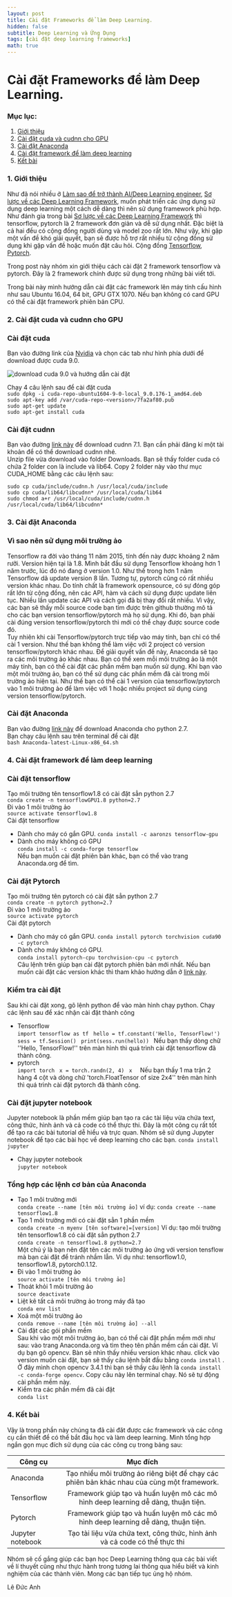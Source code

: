 ```yaml
---
layout: post
title: Cài đặt Frameworks để làm Deep Learning.
hidden: false
subtitle: Deep Learning và Ứng Dụng
tags: [cài đặt deep learning frameworks]
math: true
---
```



# Cài đặt Frameworks để làm Deep Learning.
### Mục lục:
1. [Giới thiệu](#intro)
2. [Cài đặt cuda và cudnn cho GPU ](#gpu )
3. [Cài đặt Anaconda](#anaconda)
4. [ Cài đặt framework để làm deep learning](#framework)
4. [Kết bài](#conclusion)


### 1. Giới thiệu <a name="intro"></a>
Như đã nói nhiều ở [Làm sao để trở thành AI/Deep Learning engineer](https://www.facebook.com/permalink.php?story_fbid=212067389390163&id=204704190126483), [Sơ lược về các Deep Learning Framework](https://dlapplications.github.io/2018-06-13-dlframework/), muốn phát triển các ứng dụng sử dụng deep learning một cách dễ dàng thì nên sử dụng framework phù hợp. Như đánh gia trong bài [Sơ lược về các Deep Learning Framework](https://dlapplications.github.io/2018-06-13-dlframework/) thì tensorflow, pytorch là 2 framework đơn giản và dễ sử dụng nhất. Đặc biệt là cả hai đều có cộng đồng người dùng và model zoo rất lớn. Như vậy, khi gặp một vấn đề khó giải quyết, bạn sẽ được hỗ trợ rất nhiều từ cộng đồng sử dụng khi gặp vấn đề hoặc muốn đặt câu hỏi. Cộng đồng [Tensorflow](https://www.tensorflow.org/community/),  [Pytorch](https://discuss.pytorch.org/).  

Trong post này nhóm xin giới thiệu cách cài đặt 2 framework tensorflow và pytorch. Đây là 2 framework chính được sử dụng trong những bài viết tới. 

Trong bài này mình hướng dẫn cài đặt các framework lên máy tính cấu hình như sau Ubuntu 16.04, 64 bit, GPU GTX 1070. Nếu bạn không có card GPU có thể cài đặt framework phiên bản CPU.

### 2. Cài đặt cuda và cudnn cho GPU <a name="gpu"></a>
### Cài đặt cuda
Bạn vào đường link của [Nvidia](https://developer.nvidia.com/cuda-90-download-archive) và chọn các tab như hình phía dưới để download được cuda 9.0.

![download cuda 9.0 và hướng dẫn cài đặt](/img/20180618/img_1.png)   

Chạy 4 câu lệnh sau để cài đặt cuda  
```sudo dpkg -i cuda-repo-ubuntu1604-9-0-local_9.0.176-1_amd64.deb```  
```sudo apt-key add /var/cuda-repo-<version>/7fa2af80.pub```  
```sudo apt-get update```  
```sudo apt-get install cuda```  


### Cài đặt cudnn
Bạn vào đường [link này](https://developer.nvidia.com/cudnn) để download cudnn 7.1. Bạn cần phải đăng kí một tài khoản để có thể download cudnn nhé.  
Unzip file vừa download vào folder Downloads. Bạn sẽ thấy folder cuda có chứa 2 folder con là include và lib64. Copy 2 folder này vào thư mục CUDA_HOME bằng các câu lệnh sau:  

```sudo cp cuda/include/cudnn.h /usr/local/cuda/include```  
```sudo cp cuda/lib64/libcudnn* /usr/local/cuda/lib64```  
```sudo chmod a+r /usr/local/cuda/include/cudnn.h /usr/local/cuda/lib64/libcudnn*```  

### 3. Cài đặt Anaconda <a name="anaconda"></a>
### Vì sao nên sử dụng môi trường ảo
Tensorflow ra đời vào tháng 11 năm 2015, tính đến này được khoảng 2 năm rưỡi.
Version hiện tại là 1.8. Mình bắt đầu sử dụng Tensorflow khoảng hơn 1 năm trước, lúc đó nó đang ở version 1.0. Như thế trong hơn 1 năm Tensorflow dã update version 8 lần. Tương tự, pytorch cũng có rất nhiều version khác nhau. Do tính chất là framework opensource, có sự đóng góp rất lớn từ cộng đồng, nên các API, hàm và cách sử dụng được update liên tục. Nhiều lần update các API và cách gọi đã bị thay đổi rất nhiều. Vì vậy, các bạn sẽ thấy mỗi source code bạn tìm được trên github thường mô tả cho các bạn version tensorflow/pytorch mà họ sử dụng. Khi đó, bạn phải cài đúng version tensorflow/pytorch thì mới có thể chạy được source code đó.  
Tuy nhiên khi cài Tensorflow/pytorch trực tiếp vào máy tính, bạn chỉ có thể cài 1 version. Như thế bạn không thể làm việc với 2 project có version tensorflow/pytorch khác nhau. Để giải quyết vấn đề này, Anaconda sẽ tạo ra các môi trường ảo khác nhau. Bạn có thể xem mỗi môi trường ảo là một máy tính, bạn có thể cài đặt các phần mềm bạn muốn sử dụng. Khi bạn vào một môi trường ảo, bạn có thể sử dụng các phần mềm đã cài trong môi trường ảo hiện tại. Như thế bạn có thể cài 1 version của tensorflow/pytorch vào 1 môi trường ảo để làm việc với 1 hoặc nhiều project sử dụng cùng version tensorflow/pytorch.

### Cài đặt Anaconda  
Bạn vào đường [link này](https://www.anaconda.com/download/#linux) để download Anaconda cho python 2.7.  
Bạn chạy câu lệnh sau trên terminal để cài đặt  
```bash Anaconda-latest-Linux-x86_64.sh```


### 4. Cài đặt framework để làm deep learning <a name="framework"></a>

### Cài đặt tensorflow  

Tạo môi trường tên tensorflow1.8 có cài đặt sẳn python 2.7  
```conda create -n tensorflowGPU1.8 python=2.7```  
 Đi vào 1 môi trường ảo  
 ```source activate tensorflow1.8```  
 Cài đặt tensorflow  
 + Dành cho máy có gắn GPU.
  ```conda install -c aaronzs tensorflow-gpu ```  
 + Dành cho máy không có GPU  
   ```conda install -c conda-forge tensorflow ```  
Nếu bạn muốn cài đặt phiên bản khác, bạn có thể vào trang Anaconda.org để tìm.  
 
 
### Cài đặt Pytorch  
Tạo môi trường tên pytorch có cài đặt sẳn python 2.7  
```conda create -n pytorch python=2.7```  
 Đi vào 1 môi trường ảo  
 ```source activate pytorch```  
 Cài đặt pytorch  
 + Dành cho máy có gắn GPU.
  ```conda install pytorch torchvision cuda90 -c pytorch  ```  
 + Dành cho máy không có GPU.  
   ```conda install pytorch-cpu torchvision-cpu -c pytorch```  
Câu lệnh trên giúp bạn cài đặt pytorch phiên bản mới nhất. Nếu bạn muốn cài đặt các version khác thì tham khảo hướng dẫn ở  [link này](https://pytorch.org/previous-versions/).

### Kiểm tra cài đặt  
Sau khi cài đặt xong, gõ lệnh python để vào màn hình chạy python. Chạy các lệnh sau để xác nhận cài đặt thành công
+ Tensorflow  
 ```import tensorflow as tf ```
 ```hello = tf.constant('Hello, TensorFlow!') ```
 ```sess = tf.Session() ```
 ```print(sess.run(hello)) ```
Nếu bạn thấy dòng chữ ''Hello, TensorFlow!'' trên màn hình thì quá trình cài đặt tensorflow đã thành công.  
+ pytorch  
 ```import torch ```
 ```x = torch.randn(2, 4) ```
 ```x  ```
Nếu bạn thấy 1 ma trận 2 hàng 4 cột và dòng chữ 'torch.FloatTensor of size 2x4'' trên màn hình thì quá trình cài đặt pytorch đã thành công.  

### Cài đặt jupyter notebook 
Jupyter notebook là phần mềm giúp bạn tạo ra các tài liệu vừa chứa text, công thức, hình ảnh và cả code có thể thực thi. Đây là một công cụ rất tốt để tạo ra các bài tutorial dễ hiểu và trực quan. Nhóm sẽ sử dụng Jupyter notebook để tạo các bài học về deep learning cho các bạn. 
```conda install jupyter```  

+ Chạy jupyter notebook  
```jupyter notebook```

### Tổng hợp các lệnh cơ bản của Anaconda 
+ Tạo 1 môi trường mới  
```conda create --name [tên môi trường ảo]```
ví dụ: ```conda create --name tensorflow1.8``` 
+ Tạo 1 môi trường mới có cài đặt sẳn 1 phần mềm  
```conda create -n myenv [tên software]=[version]``` 
Ví dụ: tạo môi trường tên tensorflow1.8 có cài đặt sẳn python 2.7  
```conda create -n tensorflow1.8 python=2.7```  
Một chú ý là bạn nên đặt tên các môi trường ảo ứng với version tensflow mà bạn cài đặt để tránh nhầm lẫn. Ví dụ như: tensorflow1.0, tensorflow1.8, pytorch0.1.12.  
+ Đi vào 1 môi trường ảo  
```source activate [tên môi trường ảo]```  
+ Thoát khỏi 1 môi trường ảo  
```source deactivate```
+ Liệt kê tất cả môi trường ảo trong máy đã tạo  
```conda env list```  
+ Xoá một môi trường ảo  
```conda remove --name [tên môi trường ảo] --all```  
+ Cài đặt các gói phần mềm  
Sau khi vào một môi trường ảo, bạn có thể cài đặt phần mềm mới như sau: vào trang Anaconda.org và tìm theo tên phần mềm cần cài đặt. Ví dụ bạn gõ opencv. Bàn sẽ nhìn thấy nhiều version khác nhau. click vào version muốn cài đặt, bạn sẽ thấy câu lệnh bắt đầu bằng ```conda install``` . Ở đây mình chọn opencv 3.4.1 thì bạn sẽ thầy câu lệnh là ```conda install -c conda-forge opencv```. Copy câu này lên terminal chạy. Nó sẽ tự động cài phần mềm này.  
+ Kiểm tra các phần mềm đã cài đặt  
```conda list```

### 4. Kết bài <a name="conclusion"></a>
Vậy là trong phần này chúng ta đã cài đăt được các framework và các công cụ cần thiết để có thể bắt đầu học và làm deep learning. 
Mình tổng hợp ngắn gọn mục đích sử dụng của các công cụ trong bảng sau:  

| Công cụ        |    Mục đích           |
|----------------|:-------------:|
| Anaconda       | Tạo nhiều môi trường ảo riêng biệt để chạy các phiên bản khác nhau của cùng một framework.              |
| Tensorflow     |  Framework giúp tạo và huấn luyện mô các mô hình deep learning dễ dàng, thuận tiện.             |
| Pytorch        |  Framework giúp tạo và huấn luyện mô các mô hình deep learning dễ dàng, thuận tiện.             |
|Jupyter notebook| Tạo tài liệu vừa chứa text, công thức, hình ảnh và cả code có thể thực thi              |

Nhóm sẽ cố gắng giúp các bạn học Deep Learning thông qua các bài viết về lí thuyết cũng như thực hành trong tương lai thông qua hiểu biết và kinh nghiệm của các thành viên. Mong các bạn tiếp tục ủng hộ nhóm.



Lê Đức Anh






